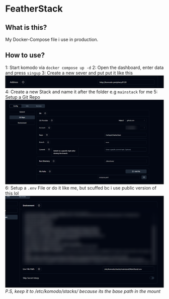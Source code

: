# FeatherStack

## What is this?

My Docker-Compose file i use in production.

## How to use?

1: Start komodo via `docker compose up -d`
2: Open the dashboard, enter data and press `singup`
3: Create a new sever and put put it like this
![alt text](image.png)
4: Create a new Stack and name it after the folder e.g `mainstack` for me
5: Setup a Git Repo
![alt text](image-1.png)
6: Setup a `.env` File or do it like me, but scuffed bc i use public version of this lol
![alt text](image-2.png)
*P.S, keep it to /etc/komodo/stacks/ because its the base path in the mount*

